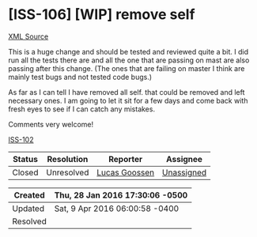 # [ISS-106] [WIP] remove self

[XML Source](./xml/ISS-106.xml)
<p><p>This is a huge change and should be tested and reviewed quite a bit. I did run all the tests there are and all the one that are passing on mast are also passing after this change. (The ones that are failing on master I think are mainly test bugs and not tested code bugs.)</p>

<p>As far as I can tell I have removed all self. that could be removed and left necessary ones. I am going to let it sit for a few days and come back with fresh eyes to see if I can catch any mistakes. </p>

<p>Comments very welcome!</p>

<p><a href="http://jira.perfect.org:8080/browse/ISS-102" title="self. is everywhere" class="issue-link" data-issue-key="ISS-102">ISS-102</a></p></p>





Status|Resolution|Reporter|Assignee
------|----------|--------|--------
Closed|Unresolved|[Lucas Goossen](ludagoo)|[Unassigned]($-1)





Created|Thu, 28 Jan 2016 17:30:06 -0500
-------|--------------
Updated|Sat, 9 Apr 2016 06:00:58 -0400
Resolved|




